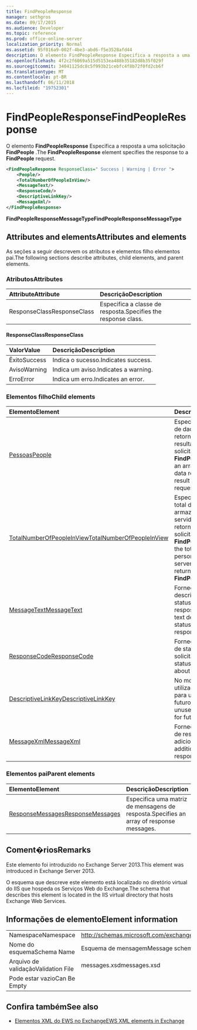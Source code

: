 ```yaml
---
title: FindPeopleResponse
manager: sethgros
ms.date: 09/17/2015
ms.audience: Developer
ms.topic: reference
ms.prod: office-online-server
localization_priority: Normal
ms.assetid: 95f016a9-002f-4be3-abd6-f5e3528afd44
description: O elemento FindPeopleResponse Especifica a resposta a uma solicitação FindPeople.
ms.openlocfilehash: 4f2c2f6069a515d5153ea488b35182d8b35f029f
ms.sourcegitcommit: 34041125dc8c5f993b21cebfc4f8b72f0fd2cb6f
ms.translationtype: MT
ms.contentlocale: pt-BR
ms.lasthandoff: 06/11/2018
ms.locfileid: "19752301"
---
```

# <a name="findpeopleresponse"></a><span data-ttu-id="298de-103">FindPeopleResponse</span><span class="sxs-lookup"><span data-stu-id="298de-103">FindPeopleResponse</span></span>

<span data-ttu-id="298de-104">O elemento **FindPeopleResponse** Especifica a resposta a uma solicitação **FindPeople** .</span><span class="sxs-lookup"><span data-stu-id="298de-104">The **FindPeopleResponse** element specifies the response to a **FindPeople** request.</span></span> 
  
```XML
<FindPeopleResponse ResponseClass=" Success | Warning | Error ">
    <People/>
    <TotalNumberOfPeopleInView/>
    <MessageText/>
    <ResponseCode/>
    <DescriptiveLinkKey/>
    <MessageXml/>
</FindPeopleResponse>
```

 <span data-ttu-id="298de-105">**FindPeopleResponseMessageType**</span><span class="sxs-lookup"><span data-stu-id="298de-105">**FindPeopleResponseMessageType**</span></span>
## <a name="attributes-and-elements"></a><span data-ttu-id="298de-106">Attributes and elements</span><span class="sxs-lookup"><span data-stu-id="298de-106">Attributes and elements</span></span>

<span data-ttu-id="298de-107">As seções a seguir descrevem os atributos e elementos filho elementos pai.</span><span class="sxs-lookup"><span data-stu-id="298de-107">The following sections describe attributes, child elements, and parent elements.</span></span>
  
### <a name="attributes"></a><span data-ttu-id="298de-108">Atributos</span><span class="sxs-lookup"><span data-stu-id="298de-108">Attributes</span></span>

|<span data-ttu-id="298de-109">**Attribute**</span><span class="sxs-lookup"><span data-stu-id="298de-109">**Attribute**</span></span>|<span data-ttu-id="298de-110">**Descrição**</span><span class="sxs-lookup"><span data-stu-id="298de-110">**Description**</span></span>|
|:-----|:-----|
|<span data-ttu-id="298de-111">ResponseClass</span><span class="sxs-lookup"><span data-stu-id="298de-111">ResponseClass</span></span>  <br/> |<span data-ttu-id="298de-112">Especifica a classe de resposta.</span><span class="sxs-lookup"><span data-stu-id="298de-112">Specifies the response class.</span></span>  <br/> |
   
#### <a name="responseclass"></a><span data-ttu-id="298de-113">ResponseClass</span><span class="sxs-lookup"><span data-stu-id="298de-113">ResponseClass</span></span>

|<span data-ttu-id="298de-114">**Valor**</span><span class="sxs-lookup"><span data-stu-id="298de-114">**Value**</span></span>|<span data-ttu-id="298de-115">**Descrição**</span><span class="sxs-lookup"><span data-stu-id="298de-115">**Description**</span></span>|
|:-----|:-----|
|<span data-ttu-id="298de-116">Êxito</span><span class="sxs-lookup"><span data-stu-id="298de-116">Success</span></span>  <br/> |<span data-ttu-id="298de-117">Indica o sucesso.</span><span class="sxs-lookup"><span data-stu-id="298de-117">Indicates success.</span></span>  <br/> |
|<span data-ttu-id="298de-118">Aviso</span><span class="sxs-lookup"><span data-stu-id="298de-118">Warning</span></span>  <br/> |<span data-ttu-id="298de-119">Indica um aviso.</span><span class="sxs-lookup"><span data-stu-id="298de-119">Indicates a warning.</span></span>  <br/> |
|<span data-ttu-id="298de-120">Erro</span><span class="sxs-lookup"><span data-stu-id="298de-120">Error</span></span>  <br/> |<span data-ttu-id="298de-121">Indica um erro.</span><span class="sxs-lookup"><span data-stu-id="298de-121">Indicates an error.</span></span>  <br/> |
   
### <a name="child-elements"></a><span data-ttu-id="298de-122">Elementos filho</span><span class="sxs-lookup"><span data-stu-id="298de-122">Child elements</span></span>

|<span data-ttu-id="298de-123">**Elemento**</span><span class="sxs-lookup"><span data-stu-id="298de-123">**Element**</span></span>|<span data-ttu-id="298de-124">**Descrição**</span><span class="sxs-lookup"><span data-stu-id="298de-124">**Description**</span></span>|
|:-----|:-----|
|[<span data-ttu-id="298de-125">Pessoas</span><span class="sxs-lookup"><span data-stu-id="298de-125">People</span></span>](people.md) <br/> |<span data-ttu-id="298de-126">Especifica uma matriz de dados de pessoa retornados como o resultado de uma solicitação de **FindPeople** .</span><span class="sxs-lookup"><span data-stu-id="298de-126">Specifies an array of persona data returned as the result of a **FindPeople** request.</span></span>  <br/> |
|[<span data-ttu-id="298de-127">TotalNumberOfPeopleInView</span><span class="sxs-lookup"><span data-stu-id="298de-127">TotalNumberOfPeopleInView</span></span>](totalnumberofpeopleinview.md) <br/> |<span data-ttu-id="298de-128">Especifica o número total de personagens armazenados em um servidor que são retornados por uma solicitação **FindPeople** .</span><span class="sxs-lookup"><span data-stu-id="298de-128">Specifies the total number of personas stored on a server that are returned by a **FindPeople** request.</span></span>  <br/> |
|[<span data-ttu-id="298de-129">MessageText</span><span class="sxs-lookup"><span data-stu-id="298de-129">MessageText</span></span>](messagetext.md) <br/> |<span data-ttu-id="298de-130">Fornece uma descrição de texto do status da resposta.</span><span class="sxs-lookup"><span data-stu-id="298de-130">Provides a text description of the status of the response.</span></span>  <br/> |
|[<span data-ttu-id="298de-131">ResponseCode</span><span class="sxs-lookup"><span data-stu-id="298de-131">ResponseCode</span></span>](responsecode.md) <br/> |<span data-ttu-id="298de-132">Fornece informações de status sobre a solicitação.</span><span class="sxs-lookup"><span data-stu-id="298de-132">Provides status information about the request.</span></span>  <br/> |
|[<span data-ttu-id="298de-133">DescriptiveLinkKey</span><span class="sxs-lookup"><span data-stu-id="298de-133">DescriptiveLinkKey</span></span>](descriptivelinkkey.md) <br/> |<span data-ttu-id="298de-134">No momento não utilizados e reservada para uso futuro.</span><span class="sxs-lookup"><span data-stu-id="298de-134">Currently unused and reserved for future use.</span></span>  <br/> |
|[<span data-ttu-id="298de-135">MessageXml</span><span class="sxs-lookup"><span data-stu-id="298de-135">MessageXml</span></span>](messagexml.md) <br/> |<span data-ttu-id="298de-136">Fornece informações de resposta de erro adicionais.</span><span class="sxs-lookup"><span data-stu-id="298de-136">Provides additional error response information.</span></span>  <br/> |
   
### <a name="parent-elements"></a><span data-ttu-id="298de-137">Elementos pai</span><span class="sxs-lookup"><span data-stu-id="298de-137">Parent elements</span></span>

|<span data-ttu-id="298de-138">**Elemento**</span><span class="sxs-lookup"><span data-stu-id="298de-138">**Element**</span></span>|<span data-ttu-id="298de-139">**Descrição**</span><span class="sxs-lookup"><span data-stu-id="298de-139">**Description**</span></span>|
|:-----|:-----|
|[<span data-ttu-id="298de-140">ResponseMessages</span><span class="sxs-lookup"><span data-stu-id="298de-140">ResponseMessages</span></span>](responsemessages.md) <br/> |<span data-ttu-id="298de-141">Especifica uma matriz de mensagens de resposta.</span><span class="sxs-lookup"><span data-stu-id="298de-141">Specifies an array of response messages.</span></span>  <br/> |
   
## <a name="remarks"></a><span data-ttu-id="298de-142">Coment�rios</span><span class="sxs-lookup"><span data-stu-id="298de-142">Remarks</span></span>

<span data-ttu-id="298de-143">Este elemento foi introduzido no Exchange Server 2013.</span><span class="sxs-lookup"><span data-stu-id="298de-143">This element was introduced in Exchange Server 2013.</span></span>
  
<span data-ttu-id="298de-144">O esquema que descreve este elemento está localizado no diretório virtual do IIS que hospeda os Serviços Web do Exchange.</span><span class="sxs-lookup"><span data-stu-id="298de-144">The schema that describes this element is located in the IIS virtual directory that hosts Exchange Web Services.</span></span>
  
## <a name="element-information"></a><span data-ttu-id="298de-145">Informações de elemento</span><span class="sxs-lookup"><span data-stu-id="298de-145">Element information</span></span>

|||
|:-----|:-----|
|<span data-ttu-id="298de-146">Namespace</span><span class="sxs-lookup"><span data-stu-id="298de-146">Namespace</span></span>  <br/> |http://schemas.microsoft.com/exchange/services/2006/messages  <br/> |
|<span data-ttu-id="298de-147">Nome do esquema</span><span class="sxs-lookup"><span data-stu-id="298de-147">Schema Name</span></span>  <br/> |<span data-ttu-id="298de-148">Esquema de mensagem</span><span class="sxs-lookup"><span data-stu-id="298de-148">Message schema</span></span>  <br/> |
|<span data-ttu-id="298de-149">Arquivo de validação</span><span class="sxs-lookup"><span data-stu-id="298de-149">Validation File</span></span>  <br/> |<span data-ttu-id="298de-150">messages.xsd</span><span class="sxs-lookup"><span data-stu-id="298de-150">messages.xsd</span></span>  <br/> |
|<span data-ttu-id="298de-151">Pode estar vazio</span><span class="sxs-lookup"><span data-stu-id="298de-151">Can Be Empty</span></span>  <br/> ||
   
## <a name="see-also"></a><span data-ttu-id="298de-152">Confira também</span><span class="sxs-lookup"><span data-stu-id="298de-152">See also</span></span>



- [<span data-ttu-id="298de-153">Elementos XML do EWS no Exchange</span><span class="sxs-lookup"><span data-stu-id="298de-153">EWS XML elements in Exchange</span></span>](ews-xml-elements-in-exchange.md)

